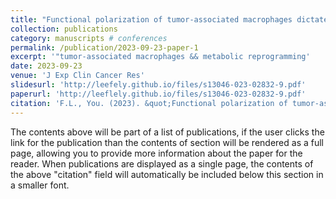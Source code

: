 ```yaml
---
title: "Functional polarization of tumor-associated macrophages dictated by metabolic reprogramming"
collection: publications
category: manuscripts # conferences
permalink: /publication/2023-09-23-paper-1
excerpt: '"tumor-associated macrophages && metabolic reprogramming'
date: 2023-09-23
venue: 'J Exp Clin Cancer Res'
slidesurl: 'http://leefely.github.io/files/s13046-023-02832-9.pdf'
paperurl: 'http://leeflely.github.io/files/s13046-023-02832-9.pdf'
citation: 'F.L., You. (2023). &quot;Functional polarization of tumor-associated macrophages dictated by metabolic reprogramming.&quot; <i>J Exp Clin Cancer Res</i>. 1(1).'
---
```


The contents above will be part of a list of publications, if the user clicks the link for the publication than the contents of section will be rendered as a full page, allowing you to provide more information about the paper for the reader. When publications are displayed as a single page, the contents of the above "citation" field will automatically be included below this section in a smaller font.

